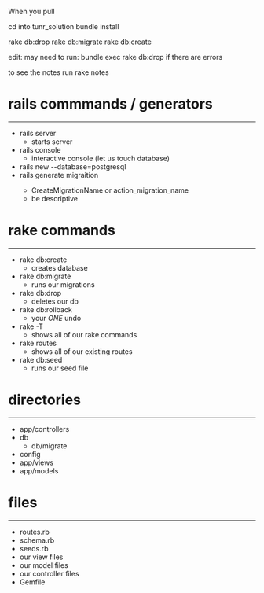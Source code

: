 
When you pull

cd into tunr_solution 
bundle install

rake db:drop
rake db:migrate
rake db:create

edit: may need to run:
bundle exec rake db:drop
if there are errors

to see the notes run 
rake notes

# rails commmands / generators
---
* rails server 
	*  starts server
* rails console
	* interactive console (let us touch database) 
* rails new <name> --database=postgresql
* rails generate migraition <name> 
	* CreateMigrationName or action_migration_name
	* be descriptive
	
# rake commands
---
* rake db:create
	* creates database 
* rake db:migrate
	* runs our migrations 
* rake db:drop
	 * deletes our db
* rake db:rollback
	* your *ONE* undo
* rake -T
	* shows all of our rake commands
* rake routes
	* shows all of our existing routes
 * rake db:seed
 	* runs our seed file

# directories
---
*	app/controllers
*	db
	* db/migrate
*	config
*	app/views
*	app/models


# files
---
* routes.rb
* schema.rb
* seeds.rb
*  our view files
*  our model files
*  our controller files
*  Gemfile